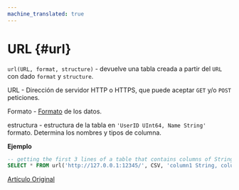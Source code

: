 ```yaml
---
machine_translated: true
---
```


# URL {#url}

`url(URL, format, structure)` - devuelve una tabla creada a partir del `URL` con dado
`format` y `structure`.

URL - Dirección de servidor HTTP o HTTPS, que puede aceptar `GET` y/o `POST` peticiones.

Formato - [Formato](../../interfaces/formats.md#formats) de los datos.

estructura - estructura de la tabla en `'UserID UInt64, Name String'` formato. Determina los nombres y tipos de columna.

**Ejemplo**

``` sql
-- getting the first 3 lines of a table that contains columns of String and UInt32 type from HTTP-server which answers in CSV format.
SELECT * FROM url('http://127.0.0.1:12345/', CSV, 'column1 String, column2 UInt32') LIMIT 3
```

[Artículo Original](https://clickhouse.tech/docs/es/query_language/table_functions/url/) <!--hide-->
